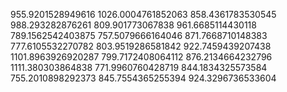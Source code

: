955.9201528949616
1026.0004761852063
858.4361783530545
988.293282876261
809.901773067838
961.6685114430118
789.1562542403875
757.5079666164046
871.7668710148383
777.6105532270782
803.9519286581842
922.7459439207438
1101.8963926920287
799.7172408064112
876.2134664232796
1111.380303864838
771.9960760428719
844.1834325573584
755.2010898292373
845.7554365255394
924.3296736533604